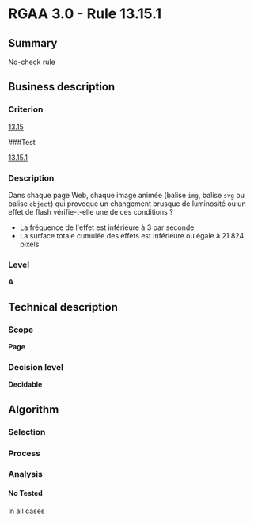 # RGAA 3.0 -  Rule 13.15.1

## Summary

No-check rule

## Business description

### Criterion

[13.15](http://references.modernisation.gouv.fr/referentiel-technique-0#crit-13-15)

###Test

[13.15.1](http://disic.github.io/rgaa_referentiel_en/RGAA3.0_Criteria_English_version_v1.html#test-13-15-1)

### Description

Dans chaque page Web, chaque image anim&eacute;e (balise `img`, balise `svg` ou balise `object`) qui provoque un changement brusque de luminosit&eacute; ou un effet de flash v&eacute;rifie-t-elle une de ces conditions ? 
 
 *  La fr&eacute;quence de l'effet est inf&eacute;rieure &agrave; 3 par seconde 
 *  La surface totale cumul&eacute;e des effets est inf&eacute;rieure ou &eacute;gale &agrave; 21 824 pixels 


### Level

**A**

## Technical description

### Scope

**Page**

### Decision level

**Decidable**

## Algorithm

### Selection

### Process

### Analysis

#### No Tested 

In all cases




